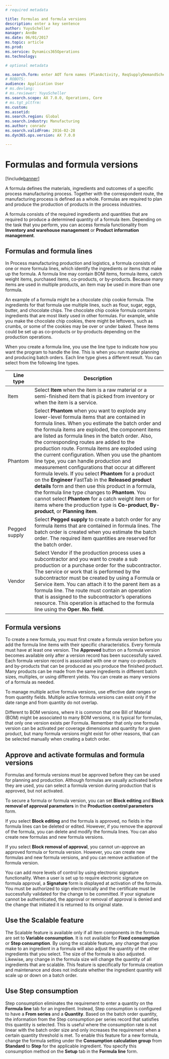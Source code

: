 ```yaml
---
# required metadata

title: Formulas and formula versions
description: enter a key sentence
author: YuyuScheller 
manager: AnnBe
ms.date: 06/01/2017
ms.topic: article
ms.prod: 
ms.service: Dynamics365Operations
ms.technology: 

# optional metadata

ms.search.form: enter AOT form names (PlanActivity, ReqSupplyDemandSchedule)
# ROBOTS: 
audience: Application User
# ms.devlang: 
# ms.reviewer: YuyuScheller
ms.search.scope: AX 7.0.0, Operations, Core
# ms.tgt_pltfrm: 
ms.custom: 
ms.assetid: 
ms.search.region: Global
ms.search.industry: Manufacturing
ms.author: conradv
ms.search.validFrom: 2016-02-28
ms.dyn365.ops.version: AX 7.0.0

---
```


# Formulas and formula versions

[!include[banner](../includes/banner.md)]

A formula defines the materials, ingredients and outcomes of a specific process manufacturing process. Together with the correspondent route, the manufacturing process is defined as a whole. Formulas are required to plan and produce the production of products in the process industries.

A formula consists of the required ingredients and quantities that are required to produce a determined quantity of a formula item. Depending on the task that you perform, you can access formula functionality from **Inventory and warehouse management** or **Product information management**.

## Formulas and formula lines

In Process manufacturing production and logistics, a formula consists of one or more formula lines, which identify the ingredients or items that make up the formula. A formula line may contain BOM items, formula items, catch weight items, purchased items, co-products, or by-products. Because many items are used in multiple products, an item may be used in more than one formula.

An example of a formula might be a chocolate chip cookie formula. The ingredients for that formula use multiple lines, such as flour, sugar, eggs, butter, and chocolate chips. The chocolate chip cookie formula contains ingredients that are most likely used in other formulas. For example, while you make the chocolate chip cookies, there might be leftovers, such as crumbs, or some of the cookies may be over or under baked. These items could be set up as co-products or by-products depending on the production operations.

When you create a formula line, you use the line type to indicate how you want the program to handle the line. This is when you run master planning and producing batch orders. Each line type gives a different result. You can select from the following line types. 

| Line type     | Description                                                                                                                                                                                                                                                                                                                                                                                                                                                                                                                                                                                                                                                                                                                                                                                                                                                                                                                                                                                                                                                                                                                                                                          |
|---------------|--------------------------------------------------------------------------------------------------------------------------------------------------------------------------------------------------------------------------------------------------------------------------------------------------------------------------------------------------------------------------------------------------------------------------------------------------------------------------------------------------------------------------------------------------------------------------------------------------------------------------------------------------------------------------------------------------------------------------------------------------------------------------------------------------------------------------------------------------------------------------------------------------------------------------------------------------------------------------------------------------------------------------------------------------------------------------------------------------------------------------------------------------------------------------------------|
| Item          | Select **Item** when the item is a raw material or a semi-finished item that is picked from inventory or when the item is a service.                                                                                                                                                                                                                                                                                                                                                                                                                                                                                                                                                                                                                                                                                                                                                                                                                                                                                                                                                                                                                                                     |
| Phantom       | Select **Phantom** when you want to explode any lower-level formula items that are contained in formula lines. When you estimate the batch order and the formula items are exploded, the component items are listed as formula lines in the batch order. Also, the corresponding routes are added to the production route. Formula items are exploded using the current configuration. When you use the phantom line type, you can handle production and measurement configurations that occur at different formula levels.  If you select **Phantom** for a product on the **Engineer** FastTab in the **Released product details** form and then use this product in a formula, the formula line type changes to **Phantom**. You cannot select **Phantom** for a catch weight item or for items where the production type is **Co-product**, **By-product**, or **Planning item**. |
| Pegged supply | Select **Pegged supply** to create a batch order for any formula items that are contained in formula lines. The batch order is created when you estimate the batch order. The required item quantities are reserved for the batch order.                                                                                                                                                                                                                                                                                                                                                                                                                                                                                                                                                                                                                                                                                                                                                                                                                                                                                                                                                 |
| Vendor        | Select Vendor if the production process uses a subcontractor and you want to create a sub production or a purchase order for the subcontractor. The service or work that is performed by the subcontractor must be created by using a Formula or Service item. You can attach it to the parent item as a formula line. The route must contain an operation that is assigned to the subcontractor’s operations resource. This operation is attached to the formula line using the **Oper. No. field**.                                                                                                                                                                                                                                                                                                                                                                                                                                                                                                                                                                                                                                                                                    |


## Formula versions

To create a new formula, you must first create a formula version before you add the formula line items with their specific characteristics. Every formula must have at least one version. The **Approved** button on a formula version becomes available only after a version record has been successfully saved. Each formula version record is associated with one or many co-products and by-products that can be produced as you produce the finished product. Many products can be made from the same ingredients in different batch sizes, multiples, or using different yields. You can create as many versions of a formula as needed.

To manage multiple active formula versions, use effective date ranges or from quantity fields. Multiple active formula versions can exist only if the date range and from quantity do not overlap.

Different to BOM versions, where it is common that one Bill of Material (BOM) might be associated to many BOM versions, it is typical for formulas, that only one version exists per Formula. Remember that only one formula version can be activated per coverage dimensions and quantity for a given product, but many formula versions might exist for other reasons, that can be selected manually when creating a batch order.

## Approve and activate formulas and formula versions

Formulas and formula versions must be approved before they can be used for planning and production. Although formulas are usually activated before they are used, you can select a formula version during production that is approved, but not activated.

To secure a formula or formula version, you can set **Block editing** and **Block removal of approval parameters** in the **Production control parameters** form.

If you select **Block editing** and the formula is approved, no fields in the formula lines can be deleted or edited. However, if you remove the approval of the formula, you can delete and modify the formula lines. You can also create new formulas and new formula versions.

If you select **Block removal of approval**, you cannot un-approve an approved formula or formula version. However, you can create new formulas and new formula versions, and you can remove activation of the formula version.

You can add more levels of control by using electronic signature functionality. When a user is set up to require electronic signature on formula approval, a **Signature** form is displayed at activation of the formula. You must be authorized to sign electronically and the certificate must be successfully validated for the change to be committed. If your signature cannot be authenticated, the approval or removal of approval is denied and the change that initiated it is returned to its original state.


## Use the Scalable feature
The Scalable feature is available only if all item components in the formula are set to **Variable consumption**. It is not available for **Fixed consumption** or **Step consumption**. By using the scalable feature, any change that you make to an ingredient in a formula will also adjust the quantity of the other ingredients that you select. The size of the formula is also adjusted. Likewise, any change in the formula size will change the quantity of all ingredients that are scalable. This feature is specifically for formula creation and maintenance and does not indicate whether the ingredient quantity will scale up or down on a batch order.


## Use Step consumption
Step consumption eliminates the requirement to enter a quantity on the **Formula line** tab for an ingredient. Instead, Step consumption is configured to have a **From series** and a **Quantity**. Based on the batch order quantity, the information from the Step consumption per series record that satisfies this quantity is selected. This is useful where the consumption rate is not linear with the batch order size and only increases the requirement when a certain quantity threshold is met. To enable this feature for a new formula, change the formula setting under the **Consumption calculation group** from **Standard** to **Step** for the applicable ingredient. You specify this consumption method on the **Setup** tab in the **Formula line** form.

